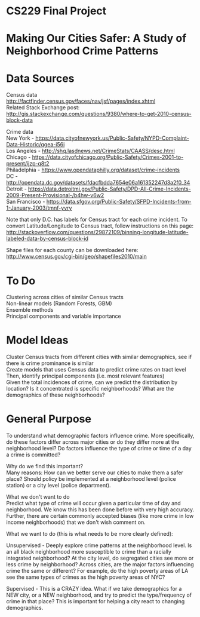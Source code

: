 # CS229 Final Project
# Making Our Cities Safer: A Study of Neighborhood Crime Patterns

# Data Sources
Census data <br />
http://factfinder.census.gov/faces/nav/jsf/pages/index.xhtml <br />
Related Stack Exchange post: http://gis.stackexchange.com/questions/9380/where-to-get-2010-census-block-data <br />

Crime data  <br />
New York - https://data.cityofnewyork.us/Public-Safety/NYPD-Complaint-Data-Historic/qgea-i56i  <br />
Los Angeles - http://shq.lasdnews.net/CrimeStats/CAASS/desc.html <br />
Chicago - https://data.cityofchicago.org/Public-Safety/Crimes-2001-to-present/ijzp-q8t2 <br />
Philadelphia - https://www.opendataphilly.org/dataset/crime-incidents <br />
DC - http://opendata.dc.gov/datasets/fdacfbdda7654e06a161352247d3a2f0_34 <br />
Detroit - https://data.detroitmi.gov/Public-Safety/DPD-All-Crime-Incidents-2009-Present-Provisional-/b4hw-v6w2 <br />
San Francisco - https://data.sfgov.org/Public-Safety/SFPD-Incidents-from-1-January-2003/tmnf-yvry <br />

Note that only D.C. has labels for Census tract for each crime incident. To convert Latitude/Longitude to Census tract, follow instructions on this page: http://stackoverflow.com/questions/29872109/binning-longitude-latitude-labeled-data-by-census-block-id  <br />

Shape files for each county can be downloaded here: http://www.census.gov/cgi-bin/geo/shapefiles2010/main <br />

# To Do
Clustering across cities of similar Census tracts  <br />
Non-linear models (Random Forests, GBM) <br />
Ensemble methods <br />
Principal components and variable importance <br />

# Model Ideas
Cluster Census tracts from different cities with similar demographics, see if there is crime prominance is similar <br />
Create models that uses Census data to predict crime rates on tract level  <br />
Then, identify principal components (i.e. most relevant features) <br />
Given the total incidences of crime, can we predict the distribution by location? Is it concentrated is specific neighborhoods? What are the demographics of these neighborhoods? <br />


# General Purpose
To understand what demographic factors influence crime.  More specifically, do these factors differ across major cities or do they differ more at the neighborhood level?  Do factors influence the type of crime or time of a day a crime is committed?  

Why do we find this important? <br />
Many reasons: How can we better serve our cities to make them a safer place?  Should policy be implemented at a neighborhood level (police station) or a city level (police department).  

What we don't want to do <br />
Predict what type of crime will occur given a particular time of day and neighborhood.  We know this has been done before with very high accuracy.  Further, there are certain commonly accepted biases (like more crime in low income neighborhoods) that we don't wish comment on.

What we want to do (this is what needs to be more clearly defined): <br />

Unsupervised - Deeply explore crime patterns at the neighborhood level.  Is an all black neighborhood more susceptible to crime than a racially integrated neighborhood?  At the city level, do segregated cities see more or less crime by neighborhood?  Across cities, are the major factors influencing crime the same or different?  For example, do the high poverty areas of LA see the same types of crimes as the high poverty areas of NYC?  

Supervised - This is a CRAZY idea.  What if we take demographics for a NEW city, or a NEW neighborhood, and try to predict the type/frequency of crime in that place?  This is important for helping a city react to changing demographics.
